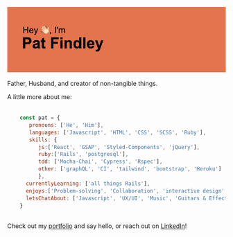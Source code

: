 ![header](https://github.com/Patfindley/Patfindley/blob/main/header.png?raw=true)

<p >Father, Husband, and creator of non-tangible things.</p>
  <p > A little more about me: </p>
  
```js  
    
    const pat = {
       pronouns: ['He', 'Him'],
       languages: ['Javascript', 'HTML', 'CSS', 'SCSS', 'Ruby'],
       skills: {
          js:['React', 'GSAP', 'Styled-Components', 'jQuery'],
          ruby:['Rails', 'postgresql'],
          tdd: ['Mocha-Chai', 'Cypress', 'Rspec'],
          other: ['graphQL', 'CI', 'tailwind', 'bootstrap', 'Heroku']
          },
      currentlyLearning: ['all things Rails'],
      enjoys:['Problem-solving', 'Collaboration', 'interactive design', 'organization'],
      letsChatAbout: ['Javascript', 'UX/UI', 'Music', 'Guitars & Effects', 'Video Games']
    }
  
```
<p>Check out my <a href='patfindleycodes.com' target='_blank'>portfolio</a> and say hello, or reach out on <a href='https://www.linkedin.com/in/patfindley/' target='_blank'>LinkedIn</a>!</p>

<!-- ### Currently Working On:
My <a href='patfindleycodes.com' target='_blank'>Portfolio Website</a> <br/>
An App with some friends to decide <a href='https://mysterious-cove-94790.herokuapp.com/' target='_blank'>What We Eatin'</a> -->

